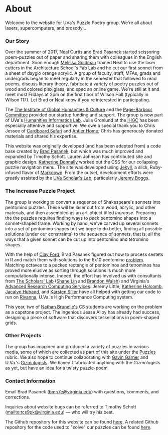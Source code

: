 # About

Welcome to the website for UVa's Puzzle Poetry group. We're all about lasers, supercomputers, and prosody...

### Our Story

Over the summer of 2017, Neal Curtis and Brad Pasanek started scissoring poem-puzzles out of paper and sharing them with colleagues in the English department. Soon enough [Melissa Goldman](http://www.arch.virginia.edu/faculty/Melissa_Goldman) trained Neal to use the laser cutters in the Architecture School's Fab Lab and he cut our first sonnet from a sheet of dayglo orange acrylic. A group of faculty, staff, MFAs, grads and undergrads began to meet regularly in the semester that followed to read poems, discuss literary theory, fabricate a variety of poetry puzzles out of wood and colored plexiglass, and spec an online game. We're still at it and meet most Fridays at 2pm on the first floor of Wilson Hall (typically in Wilson 117). Let Brad or Neal know if you're interested in participating.

The [The Institute of Global Humanities & Culture](https://ihgc.as.virginia.edu) and the [Page-Barbour Committee](http://page-barbour-richard.virginia.edu/page-barbour-richards-committee) provided our startup funding and support. The group is now part of UVa's [Humanities Informatics Lab](http://http://ihgc.as.virginia.edu/humanities-informatics). Julie Gronlund at the [IHGC](https://ihgc.as.virginia.edu) has been especially attentive and supportive. We owe a special thank you to Chris Jessee of [Cardboard Safari](https://www.cardboardsafari.com) and [Antler Home](https://antlerhome.com); Chris has generously donated materials and shared his expertise. 

This website was originally developed (and has been adapted from) a code base created by [Brad Pasanek](http://www.engl.virginia.edu/people/bmp7e), but which was much improved and expanded by Timothy Schott. Lauren Johnson has contributed site and graphic design. [Katherine Donnally](http://scholarslab.org/people/katherine-donnally/) worked out the CSS for our collapsing puzzle navigation menu. The site was developed using [Jekyll](https://jekyllrb.com/), a slick, Ruby-infused flavor of [Markdown](https://daringfireball.net/projects/markdown/). From the outset, development efforts were greatly assisted by the [UVa Scholar's Lab](http://scholarslab.org/), particularly [Jeremy Boggs](http://scholarslab.org/people/jeremy-boggs/).
<!-- Add a section on the Sonnet Games?-->

### The Increase Puzzle Project
The group is working to convert a sequence of Shakespeare's sonnets into pentomino puzzles. These will be laser cut from wood, acrylic, and other materials, and then assembled as an art-object titled _Increase_. Preparing the the puzzles requires finding ways to pack pentomino shapes into a sonnet-shaped frame. Working by hand, we've carved up several sonnets into a set of pentomino shapes but we hope to do better, finding all possible solutions (under our constraints) to the sequence of sonnets, that is, all the ways that a given sonnet can be cut up into pentomino and tetromino shapes. 

With the help of [Clay Ford](http://data.library.virginia.edu/rds-staff/clay-ford/), Brad Pasanek figured out how to process sestets in R and match them with solutions to the 6x10 pentomino [problem](https://isomerdesign.com/Pentomino/6x10/index.html). Matching octaves to a packed rectangle of pentominos and tetrominos has proved more elusive as sorting through solutions is much more computationally intense. Indeed, the effort has involved us with consultants from [The Scholars' Lab](http://scholarslab.org) ([Shane Lin](http://scholarslab.org/people/shane-lin/) and [Brandon Walsh](http://scholarslab.org/people/brandon-walsh/)) and Virginia's [Advanced Research Computing Services](https://arcs.virginia.edu). Jeremy Little, [Katherine Holcomb](https://arcs.virginia.edu/staff), [Jacalyn Huband](https://arcs.virginia.edu/staff), and [Karsten Siller](https://arcs.virginia.edu/staff) have all helped with getting our code to run on [Rivanna](https://arcs.virginia.edu/rivanna), U.Va.'s High Performance Computing system. 

This year, two of [Nathan Brunelle's](https://engineering.virginia.edu/faculty/nathan-brunelle) CS students are working on the problem as a capstone project. The ingenious Jesse Alloy has already had success, designing a piece of software that discovers tessellations in poem-shaped grids.

### Other Projects
The group has imagined and produced a variety of puzzles in various media, some of which are collected as part of this site under the [Puzzles](./puzzles.html) rubric. We also hope to continue collaborating with [Gavin Garner](https://engineering.virginia.edu/faculty/gavin-garner) and U.Va.'s [Gizmologists](https://news.virginia.edu/content/student-gizmologists-engineer-unique-timepiece). We haven't fabricated anything with the Gizmologists as yet, but have an idea for a twisty puzzle-poem.

### Contact Information

Email Brad Pasanek ([bmp7e@virginia.edu](<mailto:bmp7e@virginia.edu>)) with questions, comments, and corrections. 

Inquiries about website bugs can be referred to Timothy Schott (<mailto:tcs9pk@virginia.edu>) &mdash; who will try his best.

The Github repository for this website can be found [here](https://github.com/bpasanek/puzzlepoesis). A related Github repository for the code used to "solve" our puzzles can be found [here](https://github.com/bpasanek/puzzlecode).

